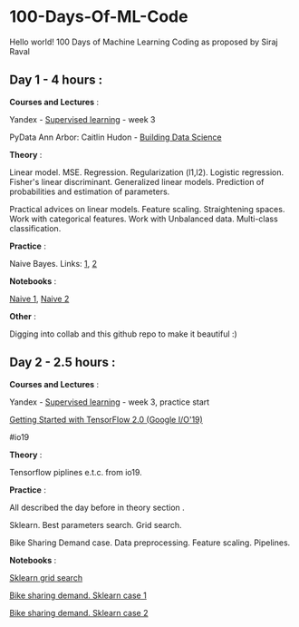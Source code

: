 # 100-Days-Of-ML-Code
Hello world!
100 Days of Machine Learning Coding as proposed by Siraj Raval

## Day 1 - 4 hours :

**Courses and Lectures** :

Yandex - [Supervised learning](https://www.coursera.org/learn/supervised-learning/home/welcome) - week 3 

PyData Ann Arbor: Caitlin Hudon - [Building Data Science](https://www.youtube.com/watch?v=WlBamzdiwic)

**Theory** : 

Linear model. MSE. Regression. Regularization (l1,l2). Logistic regression. Fisher's linear discriminant. Generalized linear models. Prediction of probabilities and estimation of parameters.

Practical advices on linear models. Feature scaling. Straightening spaces. Work with categorical features. Work with Unbalanced data. Multi-class classification.

**Practice** : 

Naive Bayes. Links: [1](https://dataaspirant.com/2017/02/06/naive-bayes-classifier-machine-learning/),
[2](http://dataaspirant.com/2017/02/20/gaussian-naive-bayes-classifier-implementation-python/)

**Notebooks** :

[Naive 1](https://colab.research.google.com/drive/1UnSuv1SsrW_8-uvIjCOKoE9UGhE3gdFT),
[Naive 2](https://colab.research.google.com/drive/1DdPtNxKLTjgk1PE1rp9xTb4IHSgyp6rF)

**Other** :

Digging into collab and this github repo to make it beautiful :)

## Day 2 - 2.5 hours :

**Courses and Lectures** :

Yandex - [Supervised learning](https://www.coursera.org/learn/supervised-learning/home/welcome) - week 3, practice start 

[Getting Started with TensorFlow 2.0 (Google I/O'19)](https://www.youtube.com/watch?v=lEljKc9ZtU8)


#io19

**Theory** : 

Tensorflow piplines e.t.c. from io19. 

**Practice** : 

All described the day before in theory section .

Sklearn. Best parameters search. Grid search.

Bike Sharing Demand case. Data preprocessing. Feature scaling. Pipelines.


**Notebooks** :

[Sklearn grid search](https://colab.research.google.com/drive/1TugvgI8zGuGqFPi8ckWCR4AtJSIfB6Ab)

[Bike sharing demand. Sklearn case 1](https://colab.research.google.com/drive/1z1P9LKDxNjkcKSrdHeK5Q0c_h1lI8opv)

[Bike sharing demand. Sklearn case 2](https://colab.research.google.com/drive/1fA_ySZ75olMrHuV-gt2G4nsWPQi9vLcD)
